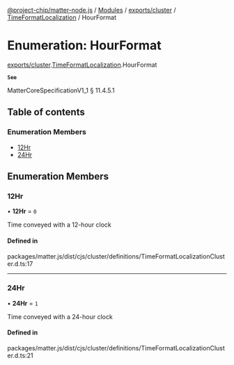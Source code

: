 [@project-chip/matter-node.js](../README.md) / [Modules](../modules.md) / [exports/cluster](../modules/exports_cluster.md) / [TimeFormatLocalization](../modules/exports_cluster.TimeFormatLocalization.md) / HourFormat

# Enumeration: HourFormat

[exports/cluster](../modules/exports_cluster.md).[TimeFormatLocalization](../modules/exports_cluster.TimeFormatLocalization.md).HourFormat

**`See`**

MatterCoreSpecificationV1_1 § 11.4.5.1

## Table of contents

### Enumeration Members

- [12Hr](exports_cluster.TimeFormatLocalization.HourFormat.md#12hr)
- [24Hr](exports_cluster.TimeFormatLocalization.HourFormat.md#24hr)

## Enumeration Members

### 12Hr

• **12Hr** = ``0``

Time conveyed with a 12-hour clock

#### Defined in

packages/matter.js/dist/cjs/cluster/definitions/TimeFormatLocalizationCluster.d.ts:17

___

### 24Hr

• **24Hr** = ``1``

Time conveyed with a 24-hour clock

#### Defined in

packages/matter.js/dist/cjs/cluster/definitions/TimeFormatLocalizationCluster.d.ts:21
